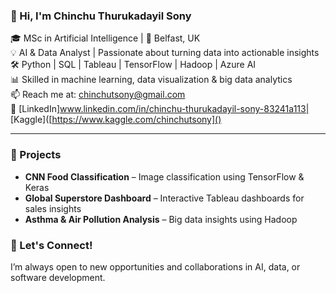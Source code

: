 ### 👋 Hi, I'm Chinchu Thurukadayil Sony

🎓 MSc in Artificial Intelligence | 📍 Belfast, UK  
💡 AI & Data Analyst | Passionate about turning data into actionable insights  
🛠 Python | SQL | Tableau | TensorFlow | Hadoop | Azure AI  
📊 Skilled in machine learning, data visualization & big data analytics  
📫 Reach me at: chinchutsony@gmail.com  
🔗 [LinkedIn]www.linkedin.com/in/chinchu-thurukadayil-sony-83241a113| [Kaggle]([https://www.kaggle.com/chinchutsony]()

---

### 🚀 Projects
- **CNN Food Classification** – Image classification using TensorFlow & Keras 
- **Global Superstore Dashboard** – Interactive Tableau dashboards for sales insights 
- **Asthma & Air Pollution Analysis** – Big data insights using Hadoop





### 💬 Let's Connect!
I’m always open to new opportunities and collaborations in AI, data, or software development.
